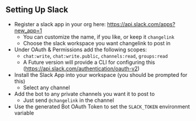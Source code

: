 ## Setting Up Slack
* Register a slack app in your org here: https://api.slack.com/apps?new_app=1
  * You can customize the name, if you like, or keep it `changelink`
  * Choose the slack workspace you want changelink to post in
* Under OAuth & Permissions add the following scopes:
  * `chat:write`, `chat:write.public`, `channels:read`, `groups:read`
  * A Future version will provide a CLI for configuring this (https://api.slack.com/authentication/oauth-v2)
* Install the Slack App into your workspace (you should be prompted for this)
  * Select any channel
* Add the bot to any private channels you want it to post to
  * Just send `@changelink` in the channel 
* Use the generated Bot OAuth Token to set the `SLACK_TOKEN` environment variable
